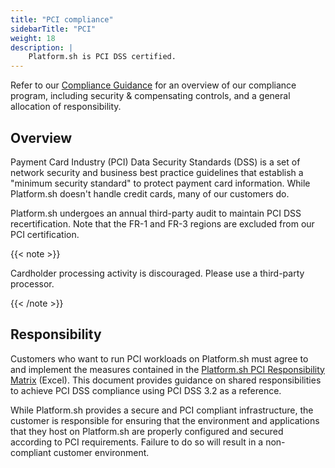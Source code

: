 ```yaml
---
title: "PCI compliance"
sidebarTitle: "PCI"
weight: 18
description: |
    Platform.sh is PCI DSS certified.
---
```


Refer to our [Compliance Guidance](./compliance-guidance.md)
for an overview of our compliance program, including security & compensating controls, and a general allocation of responsibility.

## Overview

Payment Card Industry (PCI) Data Security Standards (DSS) is a set of network security and business best practice guidelines
that establish a "minimum security standard" to protect payment card information.
While Platform.sh doesn't handle credit cards, many of our customers do.

Platform.sh undergoes an annual third-party audit to maintain PCI DSS recertification.
Note that the FR-1 and FR-3 regions are excluded from our PCI certification.

{{< note >}}

Cardholder processing activity is discouraged.
Please use a third-party processor.

{{< /note >}}

## Responsibility

Customers who want to run PCI workloads on Platform.sh must agree to and implement
the measures contained in the [Platform.sh PCI Responsibility Matrix](https://docs.google.com/spreadsheets/d/1zLkHpdUoX1VNC3wTipl3g-Z4eHjou-57IrQxE8GH6oA/edit) (Excel).
This document provides guidance on shared responsibilities to achieve PCI DSS compliance using PCI DSS 3.2 as a reference.

While Platform.sh provides a secure and PCI compliant infrastructure,
the customer is responsible for ensuring that the environment and applications that they host on Platform.sh
are properly configured and secured according to PCI requirements.
Failure to do so will result in a non-compliant customer environment.
